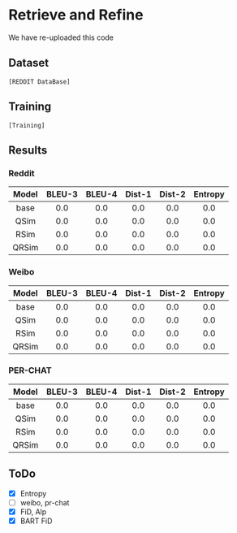 # Retrieve and Refine
We have re-uploaded this code

## Dataset
```
[REDDIT DataBase]
```

## Training
```
[Training]
```

## Results
### Reddit
|Model|BLEU-3|BLEU-4|Dist-1|Dist-2|Entropy|
|:----------:|:----:|:----:|:----:|:----:|:----:|
|base|0.0|0.0|0.0|0.0|0.0|
|QSim|0.0|0.0|0.0|0.0|0.0|
|RSim|0.0|0.0|0.0|0.0|0.0|
|QRSim|0.0|0.0|0.0|0.0|0.0|

### Weibo
|Model|BLEU-3|BLEU-4|Dist-1|Dist-2|Entropy|
|:----------:|:----:|:----:|:----:|:----:|:----:|
|base|0.0|0.0|0.0|0.0|0.0|
|QSim|0.0|0.0|0.0|0.0|0.0|
|RSim|0.0|0.0|0.0|0.0|0.0|
|QRSim|0.0|0.0|0.0|0.0|0.0|

### PER-CHAT
|Model|BLEU-3|BLEU-4|Dist-1|Dist-2|Entropy|
|:----------:|:----:|:----:|:----:|:----:|:----:|
|base|0.0|0.0|0.0|0.0|0.0|
|QSim|0.0|0.0|0.0|0.0|0.0|
|RSim|0.0|0.0|0.0|0.0|0.0|
|QRSim|0.0|0.0|0.0|0.0|0.0|

## ToDo
- [X] Entropy
- [ ] weibo, pr-chat
- [X] FiD, Alp
- [X] BART FiD
